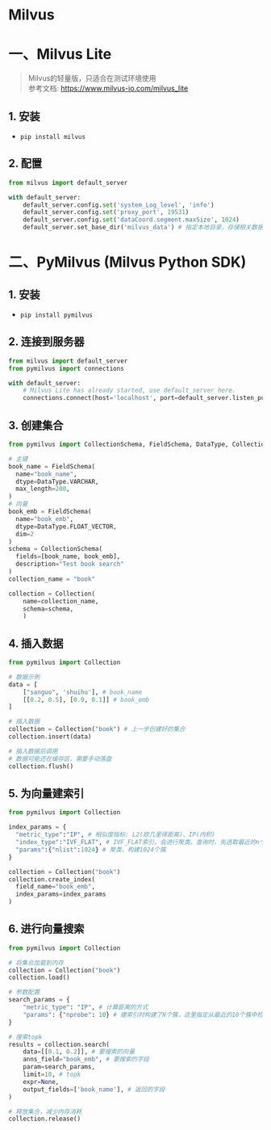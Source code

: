 # Milvus

# 一、Milvus Lite
> Milvus的轻量版，只适合在测试环境使用  
> 参考文档: https://www.milvus-io.com/milvus_lite

## 1. 安装
- `pip install milvus`
## 2. 配置
```python
from milvus import default_server

with default_server:
    default_server.config.set('system_Log_level', 'info')
    default_server.config.set('proxy_port', 19531)
    default_server.config.set('dataCoord.segment.maxSize', 1024)
    default_server.set_base_dir('milvus_data') # 指定本地目录，存储相关数据
```

# 二、PyMilvus (Milvus Python SDK)

## 1. 安装
- `pip install pymilvus`

## 2. 连接到服务器
```python
from milvus import default_server
from pymilvus import connections

with default_server:
    # Milvus Lite has already started, use default_server here.
    connections.connect(host='localhost', port=default_server.listen_port)
```

## 3. 创建集合
```python
from pymilvus import CollectionSchema, FieldSchema, DataType, Collection

# 主键
book_name = FieldSchema(
  name="book_name",
  dtype=DataType.VARCHAR,
  max_length=200,
)
# 向量
book_emb = FieldSchema(
  name="book_emb",
  dtype=DataType.FLOAT_VECTOR,
  dim=2
)
schema = CollectionSchema(
  fields=[book_name, book_emb],
  description="Test book search"
)
collection_name = "book"

collection = Collection(
    name=collection_name,
    schema=schema,
    )
```

## 4. 插入数据
```python
from pymilvus import Collection

# 数据示例
data = [
    ["sanguo", 'shuihu'], # book_name
    [[0.2, 0.5], [0.9, 0.1]] # book_emb
]

# 插入数据
collection = Collection("book") # 上一步创建好的集合
collection.insert(data)

# 插入数据后调用
# 数据可能还在缓存区，需要手动落盘
collection.flush()
```

## 5. 为向量建索引
```python
from pymilvus import Collection

index_params = {
  "metric_type":"IP", # 相似度指标: L2(欧几里得距离)、IP(内积)
  "index_type":"IVF_FLAT", # IVF_FLAT索引，会进行聚类。查询时，先选取最近的n个簇，然后簇内查询
  "params":{"nlist":1024} # 聚类，构建1024个簇
}

collection = Collection("book")      
collection.create_index(
  field_name="book_emb", 
  index_params=index_params
)
```

## 6. 进行向量搜索
```python
from pymilvus import Collection

# 将集合加载到内存
collection = Collection("book")
collection.load()

# 参数配置
search_params = {
    "metric_type": "IP", # 计算距离的方式
    "params": {"nprobe": 10} # 建索引时构建了N个簇，这里指定从最近的10个簇中检索
}

# 搜索topk
results = collection.search(
	data=[[0.1, 0.2]], # 要搜索的向量
	anns_field="book_emb", # 要搜索的字段
	param=search_params,
	limit=10, # topk
	expr=None,
	output_fields=['book_name'], # 返回的字段
)

# 释放集合，减少内存消耗
collection.release()
```